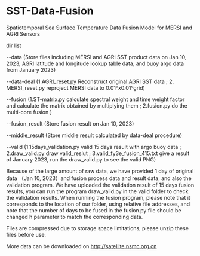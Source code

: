 # SST-Data-Fusion
Spatiotemporal Sea Surface Temperature Data Fusion Model for MERSI and AGRI Sensors


dir list

--data (Store files including MERSI and AGRI SST product data on Jan 10, 2023, AGRI latitude and longitude lookup table data, and buoy argo data from January 2023)

--data-deal (1.AGRI_reset.py Reconstruct original AGRI SST data ; 2. MERSI_reset.py reproject MERSI data to 0.01°x0.01°grid)

--fusion (1.ST-matrix.py calculate spectral weight and time weight factor and calculate the matrix obtained by multiplying them ; 2.fusion.py do the multi-core fusion  )

--fusion_result (Store fusion result on Jan 10, 2023)

--middle_result (Store middle result calculated by data-deal procedure)

--valid (1.15days_validation.py valid 15 days result with argo buoy data ; 2.draw_valid.py  draw valid_reslut ; 3.valid_fy3e_fusion_415.txt give a result of January 2023, run the draw_valid.py to see the valid PNG)

Because of the large amount of raw data, we have provided 1 day of original data （Jan 10, 2023）and fusion process data and result data, and also the validation program. 
We have uploaded the validation result of 15 days fusion results, you can run the program draw_valid.py in the valid folder to check the validation results.
When running the fusion program, please note that it corresponds to the location of our folder, using relative file addresses, and note that the number of days to be fused in the fusion.py file should be changed h parameter to match the corresponding data.

Files are compressed due to storage space limitations, please unzip these files before use.

More data can be downloaded on http://satellite.nsmc.org.cn
